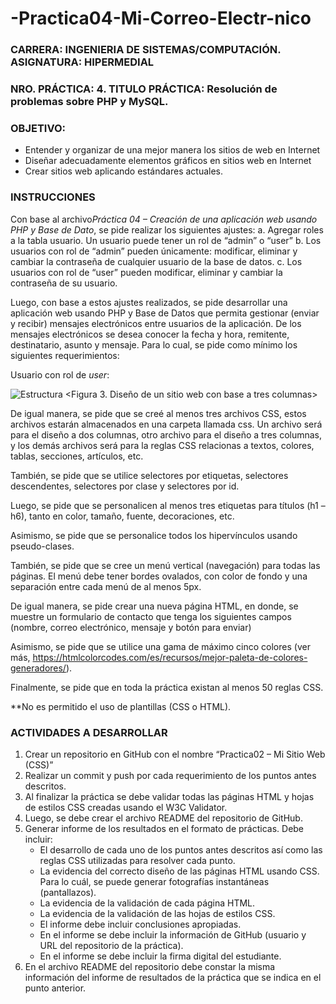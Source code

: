 # -Practica04-Mi-Correo-Electr-nico
### **CARRERA:** INGENIERIA DE SISTEMAS/COMPUTACIÓN. **ASIGNATURA:** HIPERMEDIAL
### **NRO. PRÁCTICA:** 4. **TITULO PRÁCTICA:** Resolución de problemas sobre PHP y MySQL.
### **OBJETIVO**:
  * Entender y organizar de una mejor manera los sitios de web en Internet 
  * Diseñar adecuadamente elementos gráficos en sitios web en Internet
  * Crear sitios web aplicando estándares actuales. 
  ### INSTRUCCIONES
  Con base al archivo*Práctica 04 – Creación de una aplicación web usando PHP y Base de Dato*, se pide realizar los siguientes ajustes: 
    a. Agregar roles a la tabla usuario. Un usuario puede tener un rol de “admin” o “user” 
    b. Los usuarios con rol de “admin” pueden únicamente: modificar, eliminar y cambiar la contraseña de cualquier usuario de la base de datos.
    c. Los usuarios con rol de “user” pueden modificar, eliminar y cambiar la contraseña de su usuario. 
 
Luego, con base a estos ajustes realizados, se pide desarrollar una aplicación web usando PHP y Base de Datos que permita gestionar 
(enviar y recibir) mensajes electrónicos entre usuarios de la aplicación. De los mensajes electrónicos se desea conocer la fecha y 
hora, remitente, destinatario, asunto y mensaje. Para lo cual, se pide como mínimo los siguientes requerimientos:

Usuario con rol de *user*: 
 
 ![Estructura](https://aprende-web.net/css/objetos/diseno2.gif)
 <Figura 3. Diseño de un sitio web con base a tres columnas>
 
 De igual manera, se pide que se creé al menos tres archivos CSS, estos archivos estarán almacenados en una carpeta llamada css. Un archivo será para el diseño a dos columnas, otro archivo para el diseño a tres columnas, y los demás archivos será para la reglas CSS relacionas a textos, colores, tablas, secciones, artículos, etc.
 
También, se pide que se utilice selectores por etiquetas, selectores descendentes, selectores por clase y selectores por id. 

Luego, se pide que se personalicen al menos tres etiquetas para títulos (h1 – h6), tanto en color, tamaño, fuente, decoraciones, etc. 

Asimismo, se pide que se personalice todos los hipervínculos usando pseudo-clases. 

También, se pide que se cree un menú vertical (navegación) para todas las páginas. El menú debe tener bordes ovalados, con color de fondo y una separación entre cada menú de al menos 5px. 

De igual manera, se pide crear una nueva página HTML, en donde, se muestre un formulario de contacto que tenga los siguientes campos (nombre, correo electrónico, mensaje y botón para enviar)

Asimismo, se pide que se utilice una gama de máximo cinco colores (ver más, https://htmlcolorcodes.com/es/recursos/mejor-paleta-de-colores-generadores/). 

Finalmente, se pide que en toda la práctica existan al menos 50 reglas CSS. 

**No es permitido el uso de plantillas (CSS o HTML).

###  ACTIVIDADES A DESARROLLAR
 1. Crear un repositorio en GitHub con el nombre “Practica02 – Mi Sitio Web (CSS)” 
 2. Realizar un commit y push por cada requerimiento de los puntos antes descritos. 
 3. Al finalizar la práctica se debe validar todas las páginas HTML y hojas de estilos CSS creadas usando el W3C Validator. 
 4. Luego, se debe crear el archivo README del repositorio de GitHub. 
 5. Generar informe de los resultados en el formato de prácticas. Debe incluir:
     * El desarrollo de cada uno de los puntos antes descritos así como las reglas CSS utilizadas para resolver cada punto.
     * La evidencia del correcto diseño de las páginas HTML usando CSS. Para lo cuál, se puede generar fotografías instantáneas     (pantallazos).  
     * La evidencia de la validación de cada página HTML. 
     * La evidencia de la validación de las hojas de estilos CSS. 
     * El informe debe incluir conclusiones apropiadas.  
     * En el informe se debe incluir la información de GitHub (usuario y URL del repositorio de la práctica). 
     * En el informe se debe incluir la firma digital del estudiante. 
 6. En el archivo README del repositorio debe constar la misma información del informe de resultados de la práctica que se indica en el punto anterior. 
